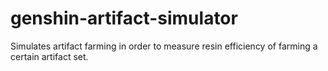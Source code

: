 # genshin-artifact-simulator
Simulates artifact farming in order to measure resin efficiency of farming a certain artifact set.
